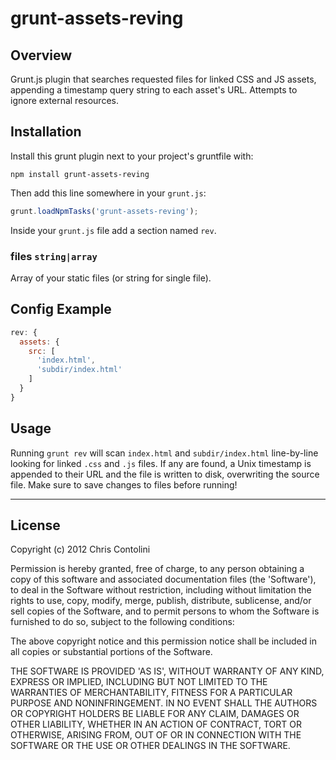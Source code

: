 # grunt-assets-reving

## Overview

Grunt.js plugin that searches requested files for linked CSS and JS assets, appending a timestamp query string to each asset's URL. Attempts to ignore external resources.

## Installation

Install this grunt plugin next to your project's gruntfile with:

`npm install grunt-assets-reving`

Then add this line somewhere in your `grunt.js`:

```javascript
grunt.loadNpmTasks('grunt-assets-reving');
```

Inside your `grunt.js` file add a section named `rev`.

### files ```string|array```

Array of your static files (or string for single file).

## Config Example

``` javascript
rev: {
  assets: {
    src: [
      'index.html',
      'subdir/index.html'
    ]
  }
}
```

## Usage

Running `grunt rev` will scan `index.html` and `subdir/index.html` line-by-line looking for linked `.css` and `.js` files. If any are found, a Unix timestamp is appended to their URL and the file is written to disk, overwriting the source file. Make sure to save changes to files before running!

---

## License

Copyright (c) 2012 Chris Contolini

Permission is hereby granted, free of charge, to any person obtaining a copy of this software and associated documentation files (the 'Software'), to deal in the Software without restriction, including without limitation the rights to use, copy, modify, merge, publish, distribute, sublicense, and/or sell copies of the Software, and to permit persons to whom the Software is furnished to do so, subject to the following conditions:

The above copyright notice and this permission notice shall be included in all copies or substantial portions of the Software.

THE SOFTWARE IS PROVIDED 'AS IS', WITHOUT WARRANTY OF ANY KIND, EXPRESS OR IMPLIED, INCLUDING BUT NOT LIMITED TO THE WARRANTIES OF MERCHANTABILITY, FITNESS FOR A PARTICULAR PURPOSE AND NONINFRINGEMENT. IN NO EVENT SHALL THE AUTHORS OR COPYRIGHT HOLDERS BE LIABLE FOR ANY CLAIM, DAMAGES OR OTHER LIABILITY, WHETHER IN AN ACTION OF CONTRACT, TORT OR OTHERWISE, ARISING FROM, OUT OF OR IN CONNECTION WITH THE SOFTWARE OR THE USE OR OTHER DEALINGS IN THE SOFTWARE.